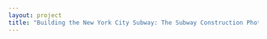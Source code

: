```yaml
--- 
layout: project 
title: "Building the New York City Subway: The Subway Construction Photograph Collection, 1900-1950" 
---
```



